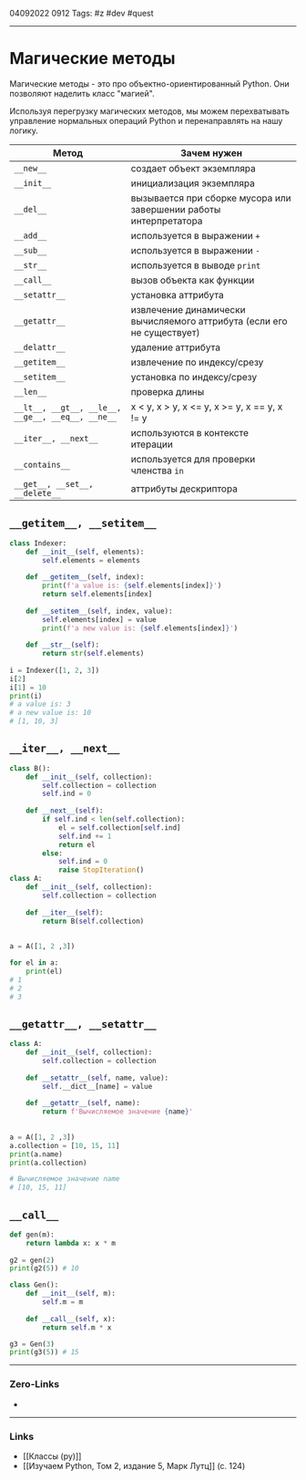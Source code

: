 04092022 0912
Tags: #z #dev #quest 

---
# Магические методы

Магические методы - это про объектно-ориентированный Python. Они позволяют наделить класс "магией".

Используя перегрузку магических методов, мы можем перехватывать управление нормальных операций Python и перенаправлять на нашу логику.

Метод | Зачем нужен
------------ | ------------
`__new__` | создает объект экземпляра
`__init__` | инициализация экземпляра 
`__del__` | вызывается при сборке мусора или завершении работы интерпретатора
`__add__` | используется в выражении `+`
`__sub__` | используется в выражении `-`
`__str__` | используется в выводе `print`
`__call__` | вызов объекта как функции
`__setattr__` | установка аттрибута
`__getattr__` | извлечение динамически вычисляемого аттрибута (если его не существует)
`__delattr__` | удаление аттрибута
`__getitem__` | извлечение по индексу/срезу
`__setitem__` | установка по индексу/срезу
`__len__` | проверка длины
`__lt__, __gt__, __le__, __ge__, __eq__, __ne__` | x < y, x > y, x <= y, x >= y, x == y, x != y
`__iter__, __next__` | используются в контексте итерации
`__contains__` | используется для проверки членства `in`
`__get__, __set__, __delete__` | аттрибуты дескриптора

## `__getitem__, __setitem__`

```python
class Indexer:
    def __init__(self, elements):
        self.elements = elements
        
    def __getitem__(self, index):
        print(f'a value is: {self.elements[index]}')
        return self.elements[index]
    
    def __setitem__(self, index, value):
        self.elements[index] = value
        print(f'a new value is: {self.elements[index]}')
        
    def __str__(self):
        return str(self.elements)
        
i = Indexer([1, 2, 3])
i[2]
i[1] = 10
print(i)
# a value is: 3
# a new value is: 10
# [1, 10, 3]
```

## `__iter__, __next__`

```python
class B():
    def __init__(self, collection):
        self.collection = collection
        self.ind = 0
        
    def __next__(self):
        if self.ind < len(self.collection):
            el = self.collection[self.ind]
            self.ind += 1
            return el
        else:
            self.ind = 0
            raise StopIteration()
class A:
    def __init__(self, collection):
        self.collection = collection
    
    def __iter__(self):
        return B(self.collection)
        
        
a = A([1, 2 ,3])

for el in a:
    print(el)
# 1
# 2
# 3
```

## `__getattr__, __setattr__`

```python
class A:
    def __init__(self, collection):
        self.collection = collection
    
    def __setattr__(self, name, value):
        self.__dict__[name] = value
        
    def __getattr__(self, name):
        return f'Вычисляемое значение {name}'
        
        
a = A([1, 2 ,3])
a.collection = [10, 15, 11]
print(a.name)
print(a.collection)

# Вычисляемое значение name
# [10, 15, 11]
```

## `__call__`

```python
def gen(m):
    return lambda x: x * m
    
g2 = gen(2)
print(g2(5)) # 10

class Gen():
    def __init__(self, m):
        self.m = m
        
    def __call__(self, x):
        return self.m * x

g3 = Gen(3)
print(g3(5)) # 15
```

---
### Zero-Links
- 

---
### Links
- [[Классы (py)]]
- [[Изучаем Python, Том 2, издание 5, Марк Лутц]] (с. 124)